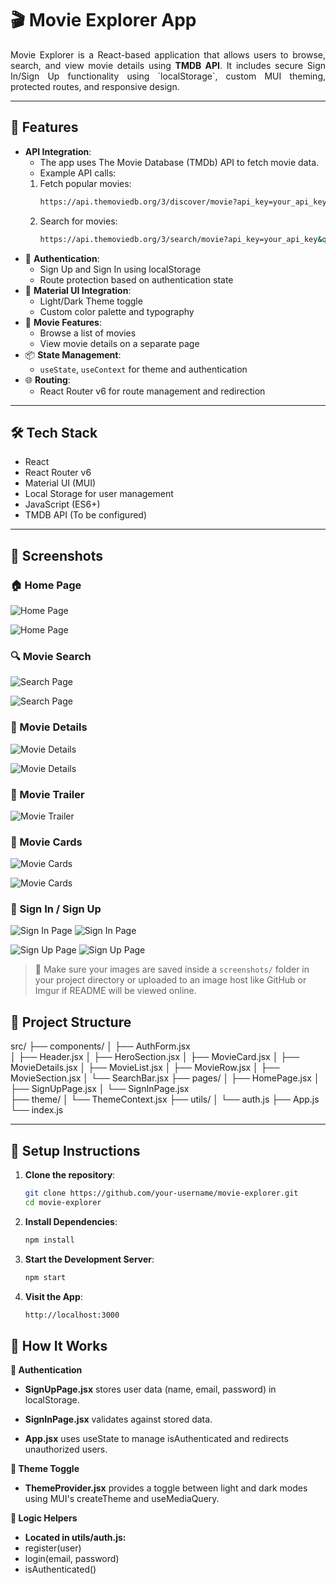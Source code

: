 # 🎬 Movie Explorer App

<p style="text-align: justify;">Movie Explorer is a React-based application that allows users to browse, search, and view movie details using <strong>TMDB API</strong>. It includes secure Sign In/Sign Up functionality using `localStorage`, custom MUI theming, protected routes, and responsive design.
</p>

---

## 🚀 Features

- **API Integration**:
  - The app uses The Movie Database (TMDb) API to fetch movie data.
  - Example API calls:
  1. Fetch popular movies:
      ```bash
      https://api.themoviedb.org/3/discover/movie?api_key=your_api_key&sort_by=popularity.desc
      
  2. Search for movies:
     ```bash
     https://api.themoviedb.org/3/search/movie?api_key=your_api_key&query=movie_title

- 🔐 **Authentication**:
  - Sign Up and Sign In using localStorage
  - Route protection based on authentication state
- 🎨 **Material UI Integration**:
  - Light/Dark Theme toggle
  - Custom color palette and typography
- 🎥 **Movie Features**:
  - Browse a list of movies
  - View movie details on a separate page
- 📦 **State Management**:
  - `useState`, `useContext` for theme and authentication
- 🌐 **Routing**:
  - React Router v6 for route management and redirection

---

## 🛠️ Tech Stack

- React
- React Router v6
- Material UI (MUI)
- Local Storage for user management
- JavaScript (ES6+)
- TMDB API (To be configured)

---

## 📸 Screenshots

### 🏠 Home Page
![Home Page](screenshots/hmlm.png)

![Home Page](screenshots/hmdm.png)

### 🔍 Movie Search
![Search Page](screenshots/mslm.png)

![Search Page](screenshots/msdm.png)

### 🎥 Movie Details
![Movie Details](screenshots/mdlm.png)

![Movie Details](screenshots/mddm.png)

### 🎥 Movie Trailer
![Movie Trailer](screenshots/mvtrailer.png)

### 🎥 Movie Cards
![Movie Cards](screenshots/mclm.png)

![Movie Cards](screenshots/mcdm.png)

### 🔐 Sign In / Sign Up
![Sign In Page](screenshots/silm.png)
![Sign In Page](screenshots/sidm.png)

![Sign Up Page](screenshots/sulm.png)
![Sign Up Page](screenshots/sudm.png)

> 📁 Make sure your images are saved inside a `screenshots/` folder in your project directory or uploaded to an image host like GitHub or Imgur if README will be viewed online.


## 📁 Project Structure
src/
├── components/
│   ├── AuthForm.jsx          
│   ├── Header.jsx
│   ├── HeroSection.jsx
│   ├── MovieCard.jsx
│   ├── MovieDetails.jsx
│   ├── MovieList.jsx
│   ├── MovieRow.jsx
│   ├── MovieSection.jsx
│   └── SearchBar.jsx
├── pages/
│   ├── HomePage.jsx
│   ├── SignUpPage.jsx
│   └── SignInPage.jsx       
├── theme/
│   └── ThemeContext.jsx
├── utils/
│   └── auth.js
├── App.js
└── index.js

---

## 🧪 Setup Instructions

1. **Clone the repository**:
   ```bash
   git clone https://github.com/your-username/movie-explorer.git
   cd movie-explorer

2. **Install Dependencies**:
   ```bash
   npm install

3. **Start the Development Server**:
   ```bash
   npm start

4. **Visit the App**:
   ```bash
   http://localhost:3000


## 📌 How It Works
**🔐 Authentication**

- **SignUpPage.jsx** stores user data (name, email, password) in localStorage.

- **SignInPage.jsx** validates against stored data.

- **App.jsx** uses useState to manage isAuthenticated and redirects unauthorized users.

**🌙 Theme Toggle**

- **ThemeProvider.jsx** provides a toggle between light and dark modes using MUI's createTheme and useMediaQuery.

**🧠 Logic Helpers**
- **Located in utils/auth.js:**
- register(user)
- login(email, password)
- isAuthenticated()


